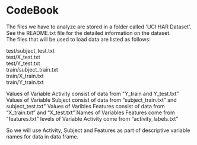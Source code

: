 # CodeBook

The files we have to analyze are stored in a folder called 'UCI HAR Dataset'.  
See the README.txt file for the detailed information on the dataset.    
The files that will be used to load data are listed as follows:

test/subject_test.txt  
test/X_test.txt   
test/Y_test.txt   
train/subject_train.txt   
train/X_train.txt   
train/Y_train.txt   

Values of Variable Activity consist of data from "Y_train and Y_test.txt”
Values of Variable Subject consist of data from “subject_train.txt” and subject_test.txt"
Values of Varibles Features consist of data from “X_train.txt” and “X_test.txt”
Names of Variables Features come from “features.txt”
levels of Variable Activity come from “activity_labels.txt”  

So we will use Activity, Subject and Features as part of descriptive variable names for data in data frame.


